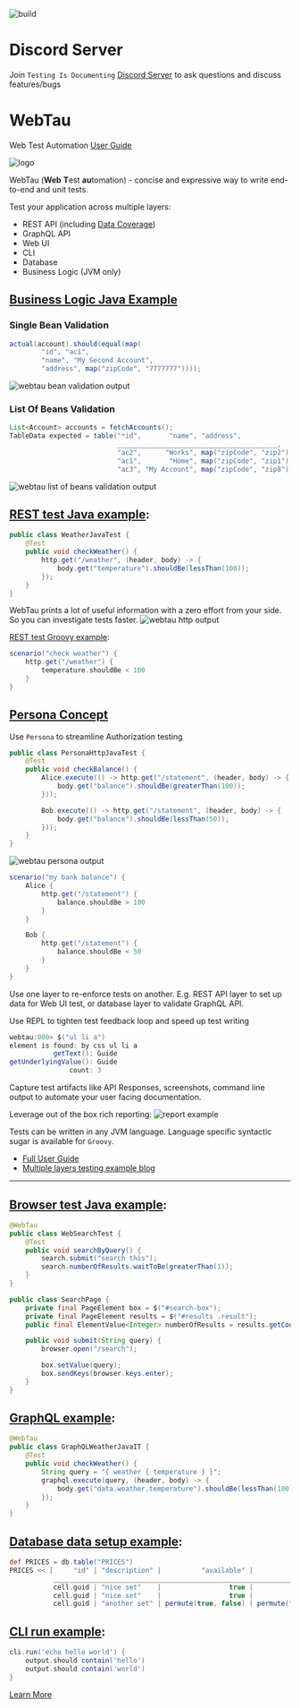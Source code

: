 ![build](https://github.com/testingisdocumenting/webtau/workflows/Build%20webtau/badge.svg)

# Discord Server

Join `Testing Is Documenting` [Discord Server](https://discord.gg/aEHbzXTX6N) to ask questions and discuss features/bugs

# WebTau

Web Test Automation [User Guide](https://testingisdocumenting.org/webtau/)

![logo](webtau-docs/znai/webtau-logo.png)

WebTau (**Web** **T**est **au**tomation) - concise and expressive way to write end-to-end and unit tests.

Test your application across multiple layers:
* REST API (including [Data Coverage](https://testingisdocumenting.org/webtau/HTTP/data-coverage/))
* GraphQL API
* Web UI
* CLI
* Database
* Business Logic (JVM only)

## [Business Logic Java Example](https://testingisdocumenting.org/webtau/matchers/java-bean)

### Single Bean Validation

```java
actual(account).should(equal(map(
        "id", "ac1",
        "name", "My Second Account",
        "address", map("zipCode", "7777777"))));
```

![webtau bean validation output](webtau-docs/readme/bean-validation-output.png)

### List Of Beans Validation
    
```java
List<Account> accounts = fetchAccounts();
TableData expected = table("*id",       "name", "address",
                           ________________________________________,
                           "ac2",      "Works", map("zipCode", "zip2"),
                           "ac1",       "Home", map("zipCode", "zip1"),
                           "ac3", "My Account", map("zipCode", "zip8"));
```

![webtau list of beans validation output](webtau-docs/readme/bean-list-validation.png)

## [REST test Java example](https://testingisdocumenting.org/webtau/HTTP/introduction):
```java
public class WeatherJavaTest {
    @Test
    public void checkWeather() {
        http.get("/weather", (header, body) -> {
            body.get("temperature").shouldBe(lessThan(100));
        });
    }
}
```

WebTau prints a lot of useful information with a zero effort from your side. So you can investigate tests faster.
![webtau http output](webtau-docs/readme/http-weather-test-output.png)

[REST test Groovy example](https://testingisdocumenting.org/webtau/HTTP/introduction):
```groovy
scenario("check weather") {
    http.get("/weather") {
        temperature.shouldBe < 100
    }
}
```

## [Persona Concept](https://testingisdocumenting.org/webtau/persona/introduction) 

Use `Persona` to streamline Authorization testing

```java
public class PersonaHttpJavaTest {
    @Test
    public void checkBalance() {
        Alice.execute(() -> http.get("/statement", (header, body) -> {
            body.get("balance").shouldBe(greaterThan(100));
        }));

        Bob.execute(() -> http.get("/statement", (header, body) -> {
            body.get("balance").shouldBe(lessThan(50));
        }));
    }
}
```

![webtau persona output](webtau-docs/readme/http-persona-output.png)

```groovy
scenario("my bank balance") {
    Alice {
        http.get("/statement") {
            balance.shouldBe > 100
        }
    }

    Bob {
        http.get("/statement") {
            balance.shouldBe < 50
        }
    }
}
```

Use one layer to re-enforce tests on another. E.g. REST API layer to set up data for Web UI test, or database layer
to validate GraphQL API.

Use REPL to tighten test feedback loop and speed up test writing
```groovy
webtau:000> $("ul li a")
element is found: by css ul li a
           getText(): Guide
getUnderlyingValue(): Guide
               count: 3
```

Capture test artifacts like API Responses, screenshots, command line output to automate your user facing documentation.

Leverage out of the box rich reporting:
![report example](https://testingisdocumenting.org/webtau/doc-artifacts/reports/report-crud-separated-http-calls.png)

Tests can be written in any JVM language. Language specific syntactic sugar is available for `Groovy`.

* [Full User Guide](https://testingisdocumenting.org/webtau/)
* [Multiple layers testing example blog](https://testingisdocumenting.org/blog/entry/ultimate-end-to-end-test)

--------

## [Browser test Java example](https://testingisdocumenting.org/webtau/browser/introduction):
```java
@WebTau
public class WebSearchTest {
    @Test
    public void searchByQuery() {
        search.submit("search this");
        search.numberOfResults.waitToBe(greaterThan(1));
    }
}

public class SearchPage {
    private final PageElement box = $("#search-box");
    private final PageElement results = $("#results .result");
    public final ElementValue<Integer> numberOfResults = results.getCount();

    public void submit(String query) {
        browser.open("/search");

        box.setValue(query);
        box.sendKeys(browser.keys.enter);
    }
}
```

## [GraphQL example](https://testingisdocumenting.org/webtau/GraphQL/introduction):
```java
@WebTau
public class GraphQLWeatherJavaIT {
    @Test
    public void checkWeather() {
        String query = "{ weather { temperature } }";
        graphql.execute(query, (header, body) -> {
            body.get("data.weather.temperature").shouldBe(lessThan(100));
        });
    }
}
```

## [Database data setup example](https://testingisdocumenting.org/webtau/database/data-setup):
```groovy
def PRICES = db.table("PRICES")
PRICES << [     "id" | "description" |          "available" |                "type" |       "price" ] {
           _____________________________________________________________________________________________
           cell.guid | "nice set"    |                 true |                "card" |            1000
           cell.guid | "nice set"    |                 true |                "card" | cell.above + 10
           cell.guid | "another set" | permute(true, false) | permute("rts", "fps") | cell.above + 20 }
```

## [CLI run example](https://testingisdocumenting.org/webtau/cli/introduction):
```groovy
cli.run('echo hello world') {
    output.should contain('hello')
    output.should contain('world')
}
```

[Learn More](https://testingisdocumenting.org/webtau/)
